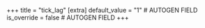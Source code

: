 +++
title = "tick_lag"
[extra]
default_value = "1" # AUTOGEN FIELD
is_override = false # AUTOGEN FIELD
+++